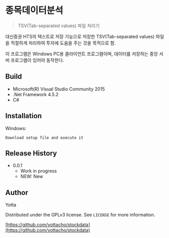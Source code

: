 ﻿# 종목데이터분석
> TSV(Tab-separated values) 파일 처리기

대신증권 HTS의 텍스트로 저장 기능으로 저장한 TSV(Tab-separated values) 파일을 적절하게 처리하여 투자에 도움을 주는 것을 목적으로 함.

이 프로그램은 Windows PC용 클라이언트 프로그램이며, 데이터를 저장하는 중앙 서버 프로그램이 있어야 동작한다.

## Build

* Microsoft(R) Visual Studio Community 2015
* .Net Framework 4.5.2
* C#

## Installation

Windows:

```
Download setup file and execute it
```

## Release History

* 0.0.1
    * Work in progress
    * NEW: New 

## Author

Yotta

Distributed under the GPLv3 license. See ``LICENSE`` for more information.

[https://github.com/yottacho/stockdata](https://github.com/yottacho/stockdata)

